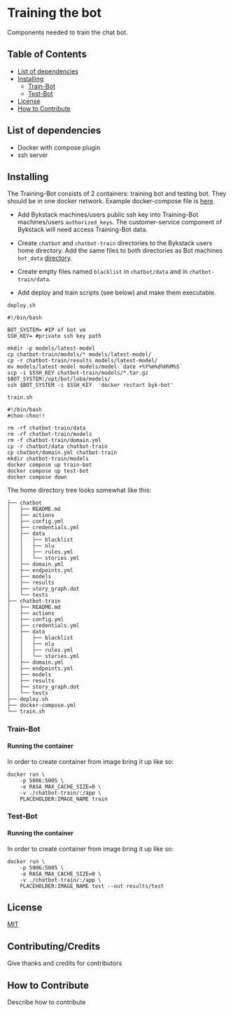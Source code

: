 # Training the bot

Components needed to train the chat bot.

## Table of Contents

- [List of dependencies](#list-of-dependencies)
- [Installing](#installing)
  - [Train-Bot](#train-bot)
  - [Test-Bot](#test-bot)
- [License](#license)
- [How to Contribute](#how-to-contribute)

## List of dependencies

- Docker with compose plugin
- ssh server

## Installing

The Training-Bot consists of 2 containers: training bot and testing bot. They should be in one docker network. Example docker-compose file is [here](./examples/docker-compose.yml).

- Add Bykstack machines/users public ssh key into Training-Bot machines/users `authorized_keys`. The customer-service component of Bykstack will need access Training-Bot data.

- Create `chatbot` and `chatbot-train` directories to the Bykstack users home directory. Add the same files to both directories as Bot machines `bot_data` [directory](../bot/readme.md#installing).

- Create empty files named `blacklist` in `chatbot/data` and in `chatbot-train/data`.

- Add deploy and train scripts (see below) and make them executable.

`deploy.sh`
```
#!/bin/bash

BOT_SYSTEM= #IP of bot vm
SSH_KEY= #private ssh key path

mkdir -p models/latest-model
cp chatbot-train/models/* models/latest-model/
cp -r chatbot-train/results models/latest-model/
mv models/latest-model models/model-`date +%Y%m%d%H%M%S`
scp -i $SSH_KEY chatbot-train/models/*.tar.gz $BOT_SYSTEM:/opt/bot/loba/models/
ssh $BOT_SYSTEM -i $SSH_KEY  'docker restart byk-bot'
```

`train.sh`
```
#!/bin/bash
#choo-choo!!

rm -rf chatbot-train/data
rm -rf chatbot-train/models
rm -f chatbot-train/domain.yml
cp -r chatbot/data chatbot-train
cp chatbot/domain.yml chatbot-train
mkdir chatbot-train/models
docker compose up train-bot
docker compose up test-bot
docker compose down

```
The home directory tree looks somewhat like this:
```
├── chatbot
│   ├── README.md
│   ├── actions
│   ├── config.yml
│   ├── credentials.yml
│   ├── data
│   │   ├── blacklist
│   │   ├── nlu
│   │   ├── rules.yml
│   │   └── stories.yml
│   ├── domain.yml
│   ├── endpoints.yml
│   ├── models
│   ├── results
│   ├── story_graph.dot
│   └── tests
├── chatbot-train
│   ├── README.md
│   ├── actions
│   ├── config.yml
│   ├── credentials.yml
│   ├── data
│   │   ├── blacklist
│   │   ├── nlu
│   │   ├── rules.yml
│   │   └── stories.yml
│   ├── domain.yml
│   ├── endpoints.yml
│   ├── models
│   ├── results
│   ├── story_graph.dot
│   └── tests
├── deploy.sh
├── docker-compose.yml
└── train.sh
```

### Train-Bot

#### Running the container
In order to create container from image bring it up like so:
```
docker run \
    -p 5006:5005 \
    -e RASA_MAX_CACHE_SIZE=0 \
    -v ./chatbot-train/:/app \
    PLACEHOLDER:IMAGE_NAME train
```

### Test-Bot

#### Running the container
In order to create container from image bring it up like so:
```
docker run \
    -p 5006:5005 \
    -e RASA_MAX_CACHE_SIZE=0 \
    -v ./chatbot-train/:/app \
    PLACEHOLDER:IMAGE_NAME test --out results/test
```

## License

[MIT](../LICENSE)

## Contributing/Credits

Give thanks and credits for contributors

## How to Contribute

Describe how to contribute
